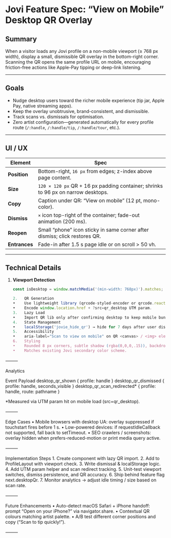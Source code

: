 # Jovi Feature Spec: “View on Mobile” Desktop QR Overlay

## Summary

When a visitor loads any Jovi profile on a non-mobile viewport (≥ 768 px width), display a small, dismissible QR overlay in the bottom-right corner. Scanning the QR opens the same profile URL on mobile, encouraging friction-free actions like Apple-Pay tipping or deep-link listening.

---

## Goals

- Nudge desktop users toward the richer mobile experience (tip jar, Apple Pay, native streaming apps).
- Keep the overlay unobtrusive, brand-consistent, and dismissible.
- Track scans vs. dismissals for optimisation.
- Zero artist configuration—generated automatically for every profile route (`/:handle`, `/:handle/tip`, `/:handle/tour`, etc.).

---

## UI / UX

| Element       | Spec                                                                              |
| ------------- | --------------------------------------------------------------------------------- |
| **Position**  | Bottom-right, `16 px` from edges; z-index above page content.                     |
| **Size**      | `120 × 120 px` QR + 16 px padding container; shrinks to 96 px on narrow desktops. |
| **Copy**      | Caption under QR: “View on mobile” (12 pt, mono-color).                           |
| **Dismiss**   | `×` icon top-right of the container; fade-out animation (200 ms).                 |
| **Reopen**    | Small “phone” icon sticky in same corner after dismiss; click restores QR.        |
| **Entrances** | Fade-in after 1.5 s page idle or on scroll > 50 vh.                               |

---

## Technical Details

1. **Viewport Detection**

   ```js
   const isDesktop = window.matchMedia('(min-width: 768px)').matches;

   2.	QR Generation
   •	Use lightweight library (qrcode-styled-encoder or qrcode.react dynamic import).
   •	Encode window.location.href + ?src=qr_desktop UTM param.
   3.	Lazy Load
   •	Import QR lib only after confirming desktop to keep mobile bundle lean.
   4.	State Management
   •	localStorage('jovie_hide_qr') → hide for 7 days after user dismisses.
   5.	Accessibility
   •	aria-label="Scan to view on mobile" on QR <canvas> / <img> element.
   6.	Styling
   •	Rounded 8 px corners, subtle shadow (rgba(0,0,0,.15)), backdrop-blur-sm for glassy look.
   •	Matches existing Jovi secondary color scheme.
   ```

⸻

Analytics

Event Payload
desktop_qr_shown { profile: handle }
desktop_qr_dismissed { profile: handle, seconds_visible }
desktop_qr_scan_redirected\* { profile: handle, route: pathname }

\*Measured via UTM param hit on mobile load (src=qr_desktop).

⸻

Edge Cases
• Mobile browsers with desktop UA: overlay suppressed if touchstart fires before 1 s.
• Low-powered devices: if requestIdleCallback not supported, fall back to setTimeout.
• SEO crawlers / screenshots: overlay hidden when prefers-reduced-motion or print media query active.

⸻

Implementation Steps 1. Create <DesktopQrOverlay/> component with lazy QR import. 2. Add to ProfileLayout with viewport check. 3. Write dismissal & localStorage logic. 4. Add UTM param helper and scan redirect tracking. 5. Unit-test viewport switches, dismiss persistence, and QR accuracy. 6. Ship behind feature flag next.desktopQr. 7. Monitor analytics → adjust idle timing / size based on scan rate.

⸻

Future Enhancements
• Auto-detect macOS Safari + iPhone handoff: prompt “Open on your iPhone?” via navigator.share.
• Contextual QR colours matching artist palette.
• A/B test different corner positions and copy (“Scan to tip quickly!”).

⸻
